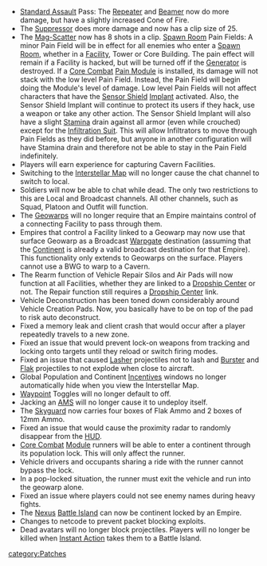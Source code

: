 -   [Standard Assault](Standard_Assault "wikilink") Pass: The
    [Repeater](Repeater "wikilink") and [Beamer](Beamer "wikilink") now
    do more damage, but have a slightly increased Cone of Fire.
-   The [Suppressor](Suppressor "wikilink") does more damage and now has
    a clip size of 25.
-   The [Mag-Scatter](Mag-Scatter "wikilink") now has 8 shots in a clip.
    [Spawn Room](Spawn_Room "wikilink") Pain Fields: A minor Pain Field
    will be in effect for all enemies who enter a [Spawn
    Room](Spawn_Room "wikilink"), whether in a
    [Facility](Facility "wikilink"), Tower or Core Building. The pain
    effect will remain if a Facility is hacked, but will be turned off
    if the [Generator](Generator "wikilink") is destroyed. If a [Core
    Combat](Core_Combat "wikilink") [Pain
    Module](Pain_Module "wikilink") is installed, its damage will not
    stack with the low level Pain Field. Instead, the Pain Field will
    begin doing the Module's level of damage. Low level Pain Fields will
    not affect characters that have the [Sensor
    Shield](Sensor_Shield "wikilink") [Implant](Implant "wikilink")
    activated. Also, the Sensor Shield Implant will continue to protect
    its users if they hack, use a weapon or take any other action. The
    Sensor Shield Implant will also have a slight
    [Stamina](Stamina "wikilink") drain against all armor (even while
    crouched) except for the [Infiltration
    Suit](Infiltration_Suit "wikilink"). This will allow Infiltrators to
    move through Pain Fields as they did before, but anyone in another
    configuration will have Stamina drain and therefore not be able to
    stay in the Pain Field indefinitely.
-   Players will earn experience for capturing Cavern Facilities.
-   Switching to the [Interstellar Map](Interstellar_Map "wikilink")
    will no longer cause the chat channel to switch to local.
-   Soldiers will now be able to chat while dead. The only two
    restrictions to this are Local and Broadcast channels. All other
    channels, such as Squad, Platoon and Outfit will function.
-   The [Geowarps](Geowarp "wikilink") will no longer require that an
    Empire maintains control of a connecting Facility to pass through
    them.
-   Empires that control a Facility linked to a Geowarp may now use that
    surface Geowarp as a Broadcast [Warpgate](Warpgate "wikilink")
    destination (assuming that the [Continent](Continent "wikilink") is
    already a valid broadcast destination for that Empire). This
    functionality only extends to Geowarps on the surface. Players
    cannot use a BWG to warp to a Cavern.
-   The Rearm function of Vehicle Repair Silos and Air Pads will now
    function at all Facilities, whether they are linked to a [Dropship
    Center](Dropship_Center "wikilink") or not. The Repair function
    still requires a [Dropship Center](Dropship_Center "wikilink") link.
-   Vehicle Deconstruction has been toned down considerably around
    Vehicle Creation Pads. Now, you basically have to be on top of the
    pad to risk auto deconstruct.
-   Fixed a memory leak and client crash that would occur after a player
    repeatedly travels to a new zone.
-   Fixed an issue that would prevent lock-on weapons from tracking and
    locking onto targets until they reload or switch firing modes.
-   Fixed an issue that caused [Lasher](Lasher "wikilink") projectiles
    not to lash and [Burster](Burster "wikilink") and
    [Flak](Flak "wikilink") projectiles to not explode when close to
    aircraft.
-   Global Population and Continent [Incentives](Incentives "wikilink")
    windows no longer automatically hide when you view the Interstellar
    Map.
-   [Waypoint](Waypoint "wikilink") Toggles will no longer default to
    off.
-   Jacking an [AMS](AMS "wikilink") will no longer cause it to undeploy
    itself.
-   The [Skyguard](Skyguard "wikilink") now carries four boxes of Flak
    Ammo and 2 boxes of 12mm Ammo.
-   Fixed an issue that would cause the proximity radar to randomly
    disappear from the [HUD](HUD "wikilink").
-   [Core Combat](Core_Combat "wikilink") [Module](modules "wikilink")
    runners will be able to enter a continent through its population
    lock. This will only affect the runner.
-   Vehicle drivers and occupants sharing a ride with the runner cannot
    bypass the lock.
-   In a pop-locked situation, the runner must exit the vehicle and run
    into the geowarp alone.
-   Fixed an issue where players could not see enemy names during heavy
    fights.
-   The [Nexus](Oshur#Nexus "wikilink") [Battle
    Island](Battle_Islands "wikilink") can now be continent locked by an
    Empire.
-   Changes to netcode to prevent packet blocking exploits.
-   Dead avatars will no longer block projectiles. Players will no
    longer be killed when [Instant Action](Instant_Action "wikilink")
    takes them to a Battle Island.

[category:Patches](category:Patches "wikilink")
